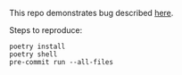 This repo demonstrates bug described
[here](https://github.com/astral-sh/ruff-pre-commit/issues/54).

Steps to reproduce:

```shell
poetry install
poetry shell
pre-commit run --all-files
```
